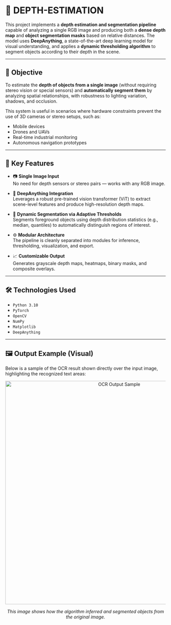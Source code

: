 # 🧠 DEPTH-ESTIMATION

This project implements a **depth estimation and segmentation pipeline** capable of analyzing a single RGB image and producing both a **dense depth map** and **object segmentation masks** based on relative distances. The model uses **DeepAnything**, a state-of-the-art deep learning model for visual understanding, and applies a **dynamic thresholding algorithm** to segment objects according to their depth in the scene.

---

## 🎯 Objective

To estimate the **depth of objects from a single image** (without requiring stereo vision or special sensors) and **automatically segment them** by analyzing spatial relationships, with robustness to lighting variation, shadows, and occlusion.

This system is useful in scenarios where hardware constraints prevent the use of 3D cameras or stereo setups, such as:

- Mobile devices
- Drones and UAVs
- Real-time industrial monitoring
- Autonomous navigation prototypes

---

## 🌟 Key Features

- 📷 **Single Image Input**  
  No need for depth sensors or stereo pairs — works with any RGB image.

- 🧠 **DeepAnything Integration**  
  Leverages a robust pre-trained vision transformer (ViT) to extract scene-level features and produce high-resolution depth maps.

- 🧮 **Dynamic Segmentation via Adaptive Thresholds**  
  Segments foreground objects using depth distribution statistics (e.g., median, quantiles) to automatically distinguish regions of interest.

- ⚙️ **Modular Architecture**  
  The pipeline is cleanly separated into modules for inference, thresholding, visualization, and export.

- 📈 **Customizable Output**  
  Generates grayscale depth maps, heatmaps, binary masks, and composite overlays.

---

## 🛠️ Technologies Used

- `Python 3.10`
- `PyTorch` 
- `OpenCV` 
- `NumPy` 
- `Matplotlib` 
- `DeepAnything` 

---

## 🖼️ Output Example (Visual)

Below is a sample of the OCR result shown directly over the input image, highlighting the recognized text areas:

<div align="center">
  <img src="https://github.com/user-attachments/assets/ddd22d99-4567-490c-a9c5-7680ab651843" alt="OCR Output Sample" width="700"/>
  <p><em>This image shows how the algorithm inferred and segmented objects from the original image.</em></p>
</div>

